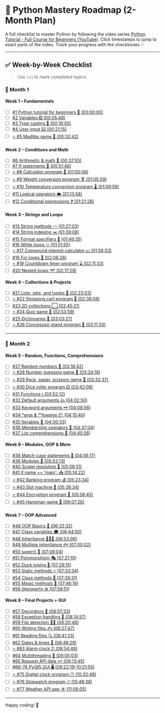 # 📘 Python Mastery Roadmap (2-Month Plan)

A full checklist to master Python by following the video series [Python Tutorial - Full Course for Beginners (YouTube)](https://www.youtube.com/watch?v=ix9cRaBkVe0). Click timestamps to jump to exact parts of the video. Track your progress with the checkboxes ✅

---

## ✅ Week-by-Week Checklist

> Use `[x]` to mark completed topics.

### 📅 Month 1

#### Week 1 – Fundamentals
- [ ] [#1 Python tutorial for beginners 🐍 (00:00:00)](https://www.youtube.com/watch?v=ix9cRaBkVe0&t=0s)
- [ ] [#2 Variables ❎ (00:05:49)](https://www.youtube.com/watch?v=ix9cRaBkVe0&t=349s)
- [ ] [#3 Type casting 💱 (00:16:05)](https://www.youtube.com/watch?v=ix9cRaBkVe0&t=965s)
- [ ] [#4 User input ⌨️ (00:21:15)](https://www.youtube.com/watch?v=ix9cRaBkVe0&t=1275s)
- [ ] [⭐ #5 Madlibs game 📖 (00:32:42)](https://www.youtube.com/watch?v=ix9cRaBkVe0&t=1962s)

#### Week 2 – Conditions and Math
- [ ] [#6 Arithmetic & math 📐 (00:37:55)](https://www.youtube.com/watch?v=ix9cRaBkVe0&t=2275s)
- [ ] [#7 If statements 🤔 (00:51:46)](https://www.youtube.com/watch?v=ix9cRaBkVe0&t=3106s)
- [ ] [⭐ #8 Calculator program 🧮 (01:00:06)](https://www.youtube.com/watch?v=ix9cRaBkVe0&t=3606s)
- [ ] [⭐ #9 Weight conversion program 🏋️ (01:05:59)](https://www.youtube.com/watch?v=ix9cRaBkVe0&t=3959s)
- [ ] [⭐ #10 Temperature conversion program 🌡️ (01:09:59)](https://www.youtube.com/watch?v=ix9cRaBkVe0&t=4199s)
- [ ] [#11 Logical operators 🌦️ (01:13:58)](https://www.youtube.com/watch?v=ix9cRaBkVe0&t=4438s)
- [ ] [#12 Conditional expressions ❓ (01:21:28)](https://www.youtube.com/watch?v=ix9cRaBkVe0&t=4888s)

#### Week 3 – Strings and Loops
- [ ] [#13 String methods 〰️ (01:27:03)](https://www.youtube.com/watch?v=ix9cRaBkVe0&t=5223s)
- [ ] [#14 String indexing ✂️ (01:39:08)](https://www.youtube.com/watch?v=ix9cRaBkVe0&t=5948s)
- [ ] [#15 Format specifiers 💬 (01:46:35)](https://www.youtube.com/watch?v=ix9cRaBkVe0&t=6715s)
- [ ] [#16 While loops ♾️ (01:51:55)](https://www.youtube.com/watch?v=ix9cRaBkVe0&t=6715s)
- [ ] [⭐ #17 Compound interest calculator 💵 (01:58:53)](https://www.youtube.com/watch?v=ix9cRaBkVe0&t=7133s)
- [ ] [#18 For loops 🔁 (02:06:28)](https://www.youtube.com/watch?v=ix9cRaBkVe0&t=7588s)
- [ ] [⭐ #19 Countdown timer program ⌛ (02:11:33)](https://www.youtube.com/watch?v=ix9cRaBkVe0&t=7893s)
- [ ] [#20 Nested loops ➿ (02:17:28)](https://www.youtube.com/watch?v=ix9cRaBkVe0&t=8248s)

#### Week 4 – Collections & Projects
- [ ] [#21 Lists, sets, and tuples 🍎 (02:23:03)](https://www.youtube.com/watch?v=ix9cRaBkVe0&t=8583s)
- [ ] [⭐ #22 Shopping cart program 🛒 (02:38:08)](https://www.youtube.com/watch?v=ix9cRaBkVe0&t=9488s)
- [ ] [#23 2D collections ⬜ (02:45:21)](https://www.youtube.com/watch?v=ix9cRaBkVe0&t=9921s)
- [ ] [⭐ #24 Quiz game 💯 (02:53:59)](https://www.youtube.com/watch?v=ix9cRaBkVe0&t=10439s)
- [ ] [#25 Dictionaries 📙 (03:03:27)](https://www.youtube.com/watch?v=ix9cRaBkVe0&t=11007s)
- [ ] [⭐ #26 Concession stand program 🍿 (03:11:33)](https://www.youtube.com/watch?v=ix9cRaBkVe0&t=11493s)

---

### 📅 Month 2

#### Week 5 – Random, Functions, Comprehensions
- [ ] [#27 Random numbers 🎲 (03:19:42)](https://www.youtube.com/watch?v=ix9cRaBkVe0&t=11982s)
- [ ] [⭐ #28 Number guessing game 🔢 (03:24:16)](https://www.youtube.com/watch?v=ix9cRaBkVe0&t=12256s)
- [ ] [⭐ #29 Rock, paper, scissors game 🗿 (03:32:37)](https://www.youtube.com/watch?v=ix9cRaBkVe0&t=12757s)
- [ ] [⭐ #30 Dice roller program ⚂ (03:42:06)](https://www.youtube.com/watch?v=ix9cRaBkVe0&t=13326s)
- [ ] [#31 Functions 📞 (03:52:12)](https://www.youtube.com/watch?v=ix9cRaBkVe0&t=13932s)
- [ ] [#32 Default arguments 👍 (04:02:50)](https://www.youtube.com/watch?v=ix9cRaBkVe0&t=14570s)
- [ ] [#33 Keyword arguments 🗝️ (04:08:56)](https://www.youtube.com/watch?v=ix9cRaBkVe0&t=14936s)
- [ ] [#34 *args & **kwargs 📦 (04:15:40)](https://www.youtube.com/watch?v=ix9cRaBkVe0&t=15340s)
- [ ] [#35 Iterables 🔂 (04:30:33)](https://www.youtube.com/watch?v=ix9cRaBkVe0&t=16233s)
- [ ] [#36 Membership operators 🔎 (04:37:04)](https://www.youtube.com/watch?v=ix9cRaBkVe0&t=16624s)
- [ ] [#37 List comprehensions 📃 (04:45:56)](https://www.youtube.com/watch?v=ix9cRaBkVe0&t=17156s)

#### Week 6 – Modules, OOP & More
- [ ] [#38 Match-case statements 📆 (04:56:17)](https://www.youtube.com/watch?v=ix9cRaBkVe0&t=17777s)
- [ ] [#39 Modules 📨 (05:02:13)](https://www.youtube.com/watch?v=ix9cRaBkVe0&t=18133s)
- [ ] [#40 Scope resolution 🔬 (05:08:51)](https://www.youtube.com/watch?v=ix9cRaBkVe0&t=18531s)
- [ ] [#41 if name == 'main': 📥 (05:14:22)](https://www.youtube.com/watch?v=ix9cRaBkVe0&t=18862s)
- [ ] [⭐ #42 Banking program 💰 (05:23:34)](https://www.youtube.com/watch?v=ix9cRaBkVe0&t=19414s)
- [ ] [⭐ #43 Slot machine 🎰 (05:38:34)](https://www.youtube.com/watch?v=ix9cRaBkVe0&t=20314s)
- [ ] [⭐ #44 Encryption program 🔐 (05:58:45)](https://www.youtube.com/watch?v=ix9cRaBkVe0&t=21525s)
- [ ] [⭐ #45 Hangman game 🕺 (06:07:26)](https://www.youtube.com/watch?v=ix9cRaBkVe0&t=22046s)

#### Week 7 – OOP Advanced
- [ ] [#46 OOP Basics 🚗 (06:32:32)](https://www.youtube.com/watch?v=ix9cRaBkVe0&t=23552s)
- [ ] [#47 Class variables 🎓 (06:44:50)](https://www.youtube.com/watch?v=ix9cRaBkVe0&t=24890s)
- [ ] [#48 Inheritance 👨‍👦‍👦 (06:53:06)](https://www.youtube.com/watch?v=ix9cRaBkVe0&t=25586s)
- [ ] [#49 Multiple inheritance 🐟 (07:00:02)](https://www.youtube.com/watch?v=ix9cRaBkVe0&t=26002s)
- [ ] [#50 super() 🔴 (07:08:04)](https://www.youtube.com/watch?v=ix9cRaBkVe0&t=26584s)
- [ ] [#51 Polymorphism 🎭 (07:21:10)](https://www.youtube.com/watch?v=ix9cRaBkVe0&t=27670s)
- [ ] [#52 Duck typing 🦆 (07:29:15)](https://www.youtube.com/watch?v=ix9cRaBkVe0&t=28155s)
- [ ] [#53 Static methods ⚡ (07:33:34)](https://www.youtube.com/watch?v=ix9cRaBkVe0&t=28414s)
- [ ] [#54 Class methods 🏫 (07:39:31)](https://www.youtube.com/watch?v=ix9cRaBkVe0&t=28771s)
- [ ] [#55 Magic methods 🌟 (07:46:16)](https://www.youtube.com/watch?v=ix9cRaBkVe0&t=29176s)
- [ ] [#56 @property ⚙️ (07:59:51)](https://www.youtube.com/watch?v=ix9cRaBkVe0&t=29991s)

#### Week 8 – Final Projects + GUI
- [ ] [#57 Decorators 🎊 (08:07:33)](https://www.youtube.com/watch?v=ix9cRaBkVe0&t=30453s)
- [ ] [#58 Exception handling 🚦 (08:14:57)](https://www.youtube.com/watch?v=ix9cRaBkVe0&t=30897s)
- [ ] [#59 File detection 🕵️‍♂️ (08:20:46)](https://www.youtube.com/watch?v=ix9cRaBkVe0&t=31246s)
- [ ] [#60 Writing files ✍ (08:27:47)](https://www.youtube.com/watch?v=ix9cRaBkVe0&t=31667s)
- [ ] [#61 Reading files 🔍 (08:41:33)](https://www.youtube.com/watch?v=ix9cRaBkVe0&t=32553s)
- [ ] [#62 Dates & times 📅 (08:48:29)](https://www.youtube.com/watch?v=ix9cRaBkVe0&t=32906s)
- [ ] [⭐ #63 Alarm clock ⏰ (08:54:46)](https://www.youtube.com/watch?v=ix9cRaBkVe0&t=33286s)
- [ ] [#64 Multithreading 🧵 (09:05:03)](https://www.youtube.com/watch?v=ix9cRaBkVe0&t=33903s)
- [ ] [#65 Request API data ↩️ (09:13:45)](https://www.youtube.com/watch?v=ix9cRaBkVe0&t=34425s)
- [ ] [#66–74 PyQt5 GUI 🖥️ (09:22:19–10:21:55)](https://www.youtube.com/watch?v=ix9cRaBkVe0&t=35039s)
- [ ] [⭐ #75 Digital clock program 🕒 (10:32:48)](https://www.youtube.com/watch?v=ix9cRaBkVe0&t=41208s)
- [ ] [⭐ #76 Stopwatch program ⏱ (10:48:38)](https://www.youtube.com/watch?v=ix9cRaBkVe0&t=42818s)
- [ ] [⭐ #77 Weather API app ☀️ (11:06:05)](https://www.youtube.com/watch?v=ix9cRaBkVe0&t=44465s)

---

Happy coding! 🐍
